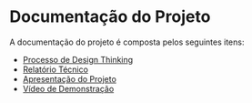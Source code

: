 # Documentação do Projeto

A documentação do projeto é composta pelos seguintes itens: 
 - [Processo de Design Thinking](concepcao/My%20Pet%20Friend%20-%20Quadro%20Miro.pdf)
 - [Relatório Técnico](relatorio/Relatorio%20Tecnico%20-%20MyPetFriend.md)
 - [Apresentação do Projeto](apresentacao/apresentacao%20-%20TEMPLATE.pptx)
 - [Vídeo de Demonstração](https://youtube.com)


